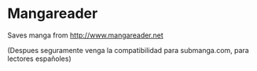 Mangareader
===========

Saves manga from http://www.mangareader.net

(Despues seguramente venga la compatibilidad para submanga.com, para lectores españoles)